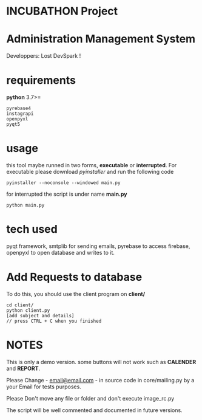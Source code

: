 # INCUBATHON Project

# Administration Management System

Developpers: Lost DevSpark !

# requirements

**python** 3.7>=

```
pyrebase4
instagrapi
openpyxl
pyqt5
```
# usage

this tool maybe runned in two forms, **executable** or **interrupted**. For executable please download *pyinstaller* and run the following code

``pyinstaller --noconsole --windowed main.py``

for interrupted the script is under name **main.py**

``python main.py``

# tech used

pyqt framework, smtplib for sending emails, pyrebase to access firebase, openpyxl to open database and writes to it.

# Add Requests to database

To do this, you should use the client program on **client/**
```
cd client/
python client.py
[add subject and details]
// press CTRL + C when you finished
```

# NOTES 
This is only a demo version. some buttons will not work such as **CALENDER** and **REPORT**.

Please Change - email@email.com - in source code in core/mailing.py by a your Email for tests purposes.

Please Don't move any file or folder and don't execute image_rc.py

The script will be well commented and documented in future versions.
